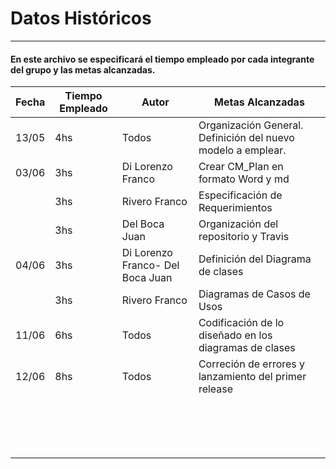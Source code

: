 # Datos Históricos #

----------

#### En este archivo se especificará el tiempo empleado por cada integrante del grupo y las metas alcanzadas. ####

| Fecha | Tiempo Empleado | Autor | Metas Alcanzadas |
|-------|-----------------|-------------------|--------------------------------------------------------------|
| 13/05 | 4hs | Todos | Organización General. Definición del nuevo modelo a emplear. |
| 03/06 | 3hs | Di Lorenzo Franco | Crear CM_Plan en formato Word y md |
|  | 3hs | Rivero Franco | Especificación de Requerimientos |
|  | 3hs | Del Boca Juan | Organización del repositorio y Travis |
| 04/06 | 3hs | Di Lorenzo Franco- Del Boca Juan | Definición del Diagrama de clases |
|  | 3hs | Rivero Franco | Diagramas de Casos de Usos |
| 11/06 | 6hs | Todos | Codificación de lo diseñado en los diagramas de clases |
| 12/06 | 8hs | Todos | Correción de errores y lanzamiento del primer release |
|  |  |  |  |
|  |  |  |  |
|  |  |  |  |
|  |  |  |  |
|  |  |  |  |
|  |  |  |  |
|  |  |  |  |
|  |  |  |  |
|  |  |  |  |
|  |  |  |  |
|  |  |  |  |
|  |  |  |  |
|  |  |  |  |
|  |  |  |  |
|  |  |  |  |
|  |  |  |  |
